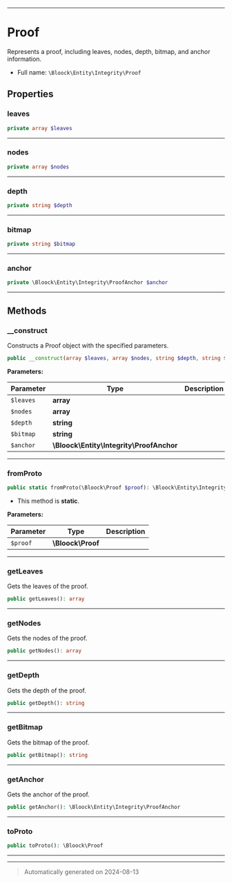 ***

# Proof

Represents a proof, including leaves, nodes, depth, bitmap, and anchor information.



* Full name: `\Bloock\Entity\Integrity\Proof`



## Properties


### leaves



```php
private array $leaves
```






***

### nodes



```php
private array $nodes
```






***

### depth



```php
private string $depth
```






***

### bitmap



```php
private string $bitmap
```






***

### anchor



```php
private \Bloock\Entity\Integrity\ProofAnchor $anchor
```






***

## Methods


### __construct

Constructs a Proof object with the specified parameters.

```php
public __construct(array $leaves, array $nodes, string $depth, string $bitmap, \Bloock\Entity\Integrity\ProofAnchor $anchor): mixed
```








**Parameters:**

| Parameter | Type | Description |
|-----------|------|-------------|
| `$leaves` | **array** |  |
| `$nodes` | **array** |  |
| `$depth` | **string** |  |
| `$bitmap` | **string** |  |
| `$anchor` | **\Bloock\Entity\Integrity\ProofAnchor** |  |





***

### fromProto



```php
public static fromProto(\Bloock\Proof $proof): \Bloock\Entity\Integrity\Proof
```



* This method is **static**.




**Parameters:**

| Parameter | Type | Description |
|-----------|------|-------------|
| `$proof` | **\Bloock\Proof** |  |





***

### getLeaves

Gets the leaves of the proof.

```php
public getLeaves(): array
```












***

### getNodes

Gets the nodes of the proof.

```php
public getNodes(): array
```












***

### getDepth

Gets the depth of the proof.

```php
public getDepth(): string
```












***

### getBitmap

Gets the bitmap of the proof.

```php
public getBitmap(): string
```












***

### getAnchor

Gets the anchor of the proof.

```php
public getAnchor(): \Bloock\Entity\Integrity\ProofAnchor
```












***

### toProto



```php
public toProto(): \Bloock\Proof
```












***


***
> Automatically generated on 2024-08-13
